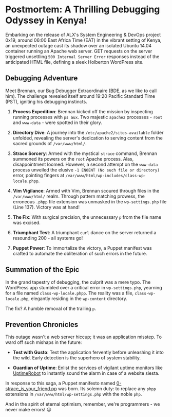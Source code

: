 # Postmortem: A Thrilling Debugging Odyssey in Kenya!

Embarking on the release of ALX's System Engineering & DevOps project 0x19, around 06:00 East Africa Time (EAT) in the vibrant setting of Kenya, an unexpected outage cast its shadow over an isolated Ubuntu 14.04 container running an Apache web server. GET requests on the server triggered unsettling `500 Internal Server Error` responses instead of the anticipated HTML file, defining a sleek Holberton WordPress site.

## Debugging Adventure

Meet Brennan, our Bug Debugger Extraordinaire (BDE, as we like to call him). The challenge revealed itself around 19:20 Pacific Standard Time (PST), igniting his debugging instincts.

1. **Process Expedition**: Brennan kicked off the mission by inspecting running processes with `ps aux`. Two majestic `apache2` processes - `root` and `www-data` - were spotted in their glory.

2. **Directory Dive**: A journey into the `/etc/apache2/sites-available` folder unfolded, revealing the server's dedication to serving content from the sacred grounds of `/var/www/html/`.

3. **Strace Sorcery**: Armed with the mystical `strace` command, Brennan summoned its powers on the `root` Apache process. Alas, disappointment loomed. However, a second attempt on the `www-data` process unveiled the elusive `-1 ENOENT (No such file or directory)` error, pointing fingers at `/var/www/html/wp-includes/class-wp-locale.phpp`.

4. **Vim Vigilance**: Armed with Vim, Brennan scoured through files in the `/var/www/html/` realm. Through pattern matching prowess, the erroneous `.phpp` file extension was unmasked in the `wp-settings.php` file (Line 137). Victory was at hand!

5. **The Fix**: With surgical precision, the unnecessary `p` from the file name was excised.

6. **Triumphant Test**: A triumphant `curl` dance on the server returned a resounding 200 - all systems go!

7. **Puppet Power**: To immortalize the victory, a Puppet manifest was crafted to automate the obliteration of such errors in the future.

## Summation of the Epic

In the grand tapestry of debugging, the culprit was a mere typo. The WordPress app stumbled over a critical error in `wp-settings.php`, yearning for a file named `class-wp-locale.phpp`. The reality was a file, `class-wp-locale.php`, elegantly residing in the `wp-content` directory.

The fix? A humble removal of the trailing `p`.

## Prevention Chronicles

This outage wasn't a web server hiccup; it was an application misstep. To ward off such mishaps in the future:

* **Test with Gusto**: Test the application fervently before unleashing it into the wild. Early detection is the superhero of system stability.

* **Guardian of Uptime**: Enlist the services of vigilant uptime monitors like [UptimeRobot](https://uptimerobot.com/) to instantly sound the alarm in case of a website siesta.

In response to this saga, a Puppet manifesto named [0-strace_is_your_friend.pp](https://github.com/bdbaraban/holberton-system_engineering-devops/blob/master/0x17-web_stack_debugging_3/0-strace_is_your_friend.pp) was born. Its solemn duty: to replace any `phpp` extensions in `/var/www/html/wp-settings.php` with the noble `php`.

And in the spirit of eternal optimism, remember, we're programmers - we never make errors! :wink:
